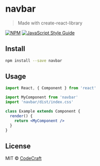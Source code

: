 # navbar

> Made with create-react-library

[![NPM](https://img.shields.io/npm/v/navbar.svg)](https://www.npmjs.com/package/navbar) [![JavaScript Style Guide](https://img.shields.io/badge/code_style-standard-brightgreen.svg)](https://standardjs.com)

## Install

```bash
npm install --save navbar
```

## Usage

```jsx
import React, { Component } from 'react'

import MyComponent from 'navbar'
import 'navbar/dist/index.css'

class Example extends Component {
  render() {
    return <MyComponent />
  }
}
```

## License

MIT © [CodeCraft](https://github.com/CodeCraft)
